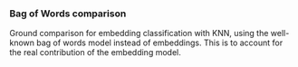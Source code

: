 ### Bag of Words comparison

Ground comparison for embedding classification with KNN, using the well-known bag of words model instead of embeddings. This is to account for the real contribution of the embedding model.
